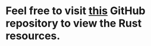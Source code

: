 # Feel free to visit [this](https://github.com/Pottarr/SE17-Pre-Rust-Session) GitHub repository to view the Rust resources.
